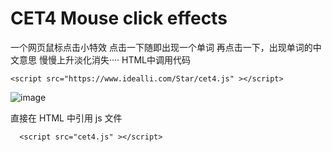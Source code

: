 # CET4 Mouse click effects

一个网页鼠标点击小特效
点击一下随即出现一个单词
再点击一下，出现单词的中文意思
慢慢上升淡化消失····
HTML中调用代码
  ```
  <script src="https://www.idealli.com/Star/cet4.js" ></script>
  ```

![image](https://raw.githubusercontent.com/flymysql/CET4-Mouse-click-effects/master/test_files/test.png)


直接在 HTML 中引用 js 文件
```
  <script src="cet4.js" ></script>
```

